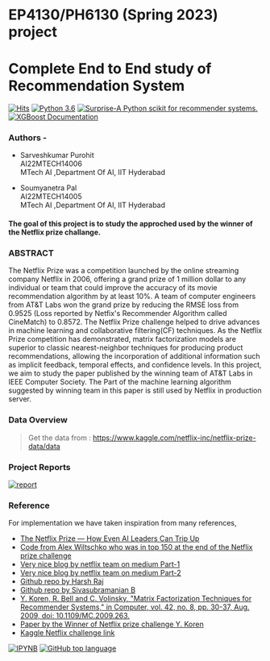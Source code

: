 # EP4130/PH6130 (Spring 2023) project
# Complete End to End study of Recommendation System

[![Hits](https://hits.seeyoufarm.com/api/count/incr/badge.svg?url=https%3A%2F%2Fgithub.com%2Fsaaarvesh%2FDSA_EP4130-PH6130-Course-Project&count_bg=%2379C83D&title_bg=%23555555&icon=&icon_color=%23E7E7E7&title=hits&edge_flat=false)](https://hits.seeyoufarm.com)
[![Python 3.6](https://img.shields.io/badge/python-3.11-blue.svg)](https://www.python.org/downloads/)
[![Surprise-A Python scikit for recommender systems.](https://img.shields.io/badge/Surprise-green.svg)](https://surpriselib.com/)
[![XGBoost Documentation](https://img.shields.io/badge/XGBoost-yellow.svg)](https://xgboost.readthedocs.io/en/stable/)
### Authors - 
*   Sarveshkumar Purohit \
    AI22MTECH14006 \
    MTech AI ,Department Of AI, IIT Hyderabad

*   Soumyanetra Pal \
    AI22MTECH14005 \
    MTech AI ,Department Of AI, IIT Hyderabad
    
#### The goal of this project is to study the approched used by the winner of the Netflix prize challange.

### ABSTRACT  
The Netflix Prize was a competition launched by the online streaming company Netflix in 2006, offering a grand prize of 1 million dollar to any individual or team that could improve the accuracy of its movie recommendation algorithm by at least 10%. A team of computer engineers from AT&T Labs won the grand prize by reducing the RMSE loss from 0.9525 (Loss reported by Netfix's Recommender Algorithm called CineMatch) to 0.8572. The Netflix Prize challenge helped to drive advances in machine learning and collaborative filtering(CF) techniques. As the Netflix Prize competition has demonstrated, matrix factorization models are superior to classic nearest-neighbor techniques for producing product recommendations, allowing the incorporation of additional information such as implicit feedback, temporal effects, and confidence levels. In this project, we aim to study the paper published by the winning team of AT&T Labs in IEEE Computer Society. The Part of the machine learning algorithm suggested by winning team in this paper is still used by Netflix in production server.


### Data Overview 
> Get the data from : https://www.kaggle.com/netflix-inc/netflix-prize-data/data


### Project Reports

[![report](https://img.shields.io/static/v1.svg?label=Project&message=Report&logo=microsoft-word&style=social)](https://github.com/iamsivab/Movie-Recommendation-Netflix/)

### Reference
For implementation we have taken inspiration from many references, 

<ul>
<li> <a href="https://towardsdatascience.com/the-netflix-prize-how-even-ai-leaders-can-trip-up-5c1f38e95c9f">The Netflix Prize — How Even AI Leaders Can Trip Up</a></li>
<li> <a href="https://github.com/alexbw/Netflix-Prize">Code from Alex Wiltschko who was in top 150 at the end of the Netflix prize challenge</a></li>
<li> <a href="https://netflixtechblog.com/netflix-recommendations-beyond-the-5-stars-part-1-55838468f429">Very nice blog by netflix team on medium Part-1</a></li>
<li> <a href="https://netflixtechblog.com/netflix-recommendations-beyond-the-5-stars-part-2-d9b96aa399f5">Very nice blog by netflix team on medium Part-2</a></li>
<li> <a href="https://github.com/harshraj11584/Paper-Implementation-Matrix-Factorization-Recommender-Systems-Netflix">Github repo by Harsh Raj</a></li>
<li><a href="https://github.com/storieswithsiva/Movie-Recommendation-Netflix">Github repo by Sivasubramanian B</a></li>
<li><a href="https://ieeexplore.ieee.org/document/5197422">Y. Koren, R. Bell and C. Volinsky, "Matrix Factorization Techniques for Recommender Systems," in Computer, vol. 42, no. 8, pp. 30-37, Aug. 2009, doi: 10.1109/MC.2009.263.</a></li>
<li><a href="https://datajobs.com/data-science-repo/Recommender-Systems-%5BNetflix%5D.pdf">Paper by the Winner of Netflix prize challenge Y. Koren</a></li>
<li><a href="https://www.kaggle.com/datasets/netflix-inc/netflix-prize-data/code">Kaggle Netflix challenge link</a></li>
</ul>

[![IPYNB](https://img.shields.io/static/v1.svg?label=IPYNB&message=Movie&color=lightgray&logo=linkedin&style=social&colorA=critical)](https://www.linkedin.com/in/iamsivab/) [![GitHub top language](https://img.shields.io/github/languages/top/iamsivab/Movie-Recommendation-Netflix.svg?logo=php&style=social)](https://github.com/iamsivab/)



 





